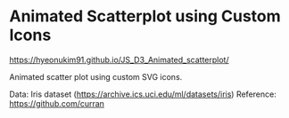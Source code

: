 # Animated Scatterplot using Custom Icons

https://hyeonukim91.github.io/JS_D3_Animated_scatterplot/

Animated scatter plot using custom SVG icons.

Data: Iris dataset (https://archive.ics.uci.edu/ml/datasets/iris)
Reference: https://github.com/curran

